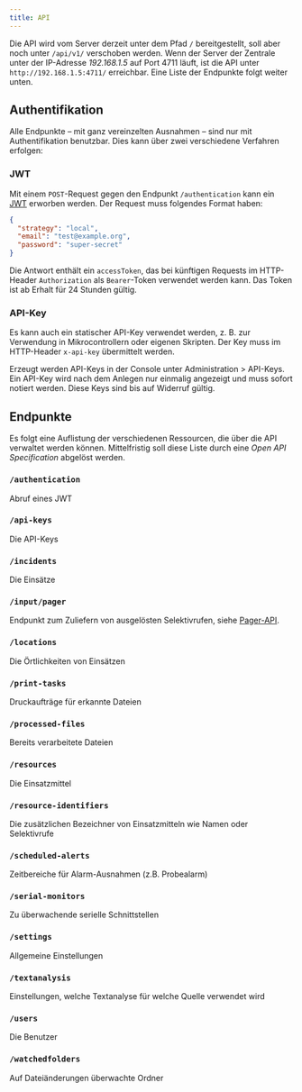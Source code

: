 ```yaml
---
title: API
---
```


Die API wird vom Server derzeit unter dem Pfad `/` bereitgestellt, soll aber noch unter `/api/v1/` verschoben werden.
Wenn der Server der Zentrale unter der IP-Adresse _192.168.1.5_ auf Port 4711 läuft, ist die API unter `http://192.168.1.5:4711/` erreichbar.
Eine Liste der Endpunkte folgt weiter unten.

## Authentifikation
Alle Endpunkte – mit ganz vereinzelten Ausnahmen – sind nur mit Authentifikation benutzbar.
Dies kann über zwei verschiedene Verfahren erfolgen:

### JWT
Mit einem `POST`-Request gegen den Endpunkt `/authentication` kann ein [JWT](https://jwt.io/) erworben werden.
Der Request muss folgendes Format haben:
```json
{
  "strategy": "local",
  "email": "test@example.org",
  "password": "super-secret"
}
```
Die Antwort enthält ein `accessToken`, das bei künftigen Requests im HTTP-Header `Authorization` als `Bearer`-Token verwendet werden kann.
Das Token ist ab Erhalt für 24 Stunden gültig.

### API-Key
Es kann auch ein statischer API-Key verwendet werden, z. B. zur Verwendung in Mikrocontrollern oder eigenen Skripten.
Der Key muss im HTTP-Header `x-api-key` übermittelt werden.

Erzeugt werden API-Keys in der Console unter Administration > API-Keys.
Ein API-Key wird nach dem Anlegen nur einmalig angezeigt und muss sofort notiert werden.
Diese Keys sind bis auf Widerruf gültig.

## Endpunkte
Es folgt eine Auflistung der verschiedenen Ressourcen, die über die API verwaltet werden können.
Mittelfristig soll diese Liste durch eine _Open API Specification_ abgelöst werden.

### `/authentication`
Abruf eines JWT

### `/api-keys`
Die API-Keys

### `/incidents`
Die Einsätze

### `/input/pager`
Endpunkt zum Zuliefern von ausgelösten Selektivrufen, siehe [Pager-API](10_Quellen/Pager-API.md).

### `/locations`
Die Örtlichkeiten von Einsätzen

### `/print-tasks`
Druckaufträge für erkannte Dateien

### `/processed-files`
Bereits verarbeitete Dateien

### `/resources`
Die Einsatzmittel

### `/resource-identifiers`
Die zusätzlichen Bezeichner von Einsatzmitteln wie Namen oder Selektivrufe

### `/scheduled-alerts`
Zeitbereiche für Alarm-Ausnahmen (z.B. Probealarm)

### `/serial-monitors`
Zu überwachende serielle Schnittstellen

### `/settings`
Allgemeine Einstellungen

### `/textanalysis`
Einstellungen, welche Textanalyse für welche Quelle verwendet wird

### `/users`
Die Benutzer

### `/watchedfolders`
Auf Dateiänderungen überwachte Ordner
